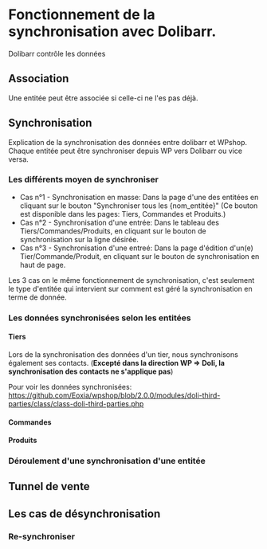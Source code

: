 # Fonctionnement de la synchronisation avec Dolibarr.

Dolibarr contrôle les données

## Association

Une entitée peut être associée si celle-ci ne l'es pas déjà.

## Synchronisation

Explication de la synchronisation des données entre dolibarr et WPshop.
Chaque entitée peut être synchroniser depuis WP vers Dolibarr ou vice versa.

### Les différents moyen de synchroniser

- Cas n°1 - Synchronisation en masse: Dans la page d'une des entitées en cliquant sur le bouton "Synchroniser tous les {nom_entitée}" (Ce bouton est disponible dans les pages: Tiers, Commandes et Produits.)
- Cas n°2 - Synchronisation d'une entrée: Dans le tableau des Tiers/Commandes/Produits, en cliquant sur le bouton de synchronisation sur la ligne désirée.
- Cas n°3 - Synchronisation d'une entreé: Dans la page d'édition d'un(e) Tier/Commande/Produit, en cliquant sur le bouton de synchronisation en haut de page.

Les 3 cas on le même fonctionnement de synchronisation, c'est seulement le type d'entitée qui intervient sur comment est géré la synchronisation en terme de donnée.

### Les données synchronisées selon les entitées

#### Tiers

Lors de la synchronisation des données d'un tier, nous synchronisons également ses contacts. (**Excepté dans la direction WP => Doli, la synchronisation des contacts ne s'applique pas**)

Pour voir les données synchronisées: https://github.com/Eoxia/wpshop/blob/2.0.0/modules/doli-third-parties/class/class-doli-third-parties.php

#### Commandes



#### Produits

### Déroulement d'une synchronisation d'une entitée

## Tunnel de vente

## Les cas de désynchronisation

### Re-synchroniser
